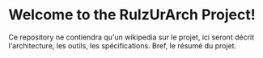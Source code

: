 # Welcome to the RulzUrArch Project!

Ce repository ne contiendra qu'un wikipedia sur le projet, ici seront décrit l'architecture, les outils, les spécifications. Bref, le résumé du projet.